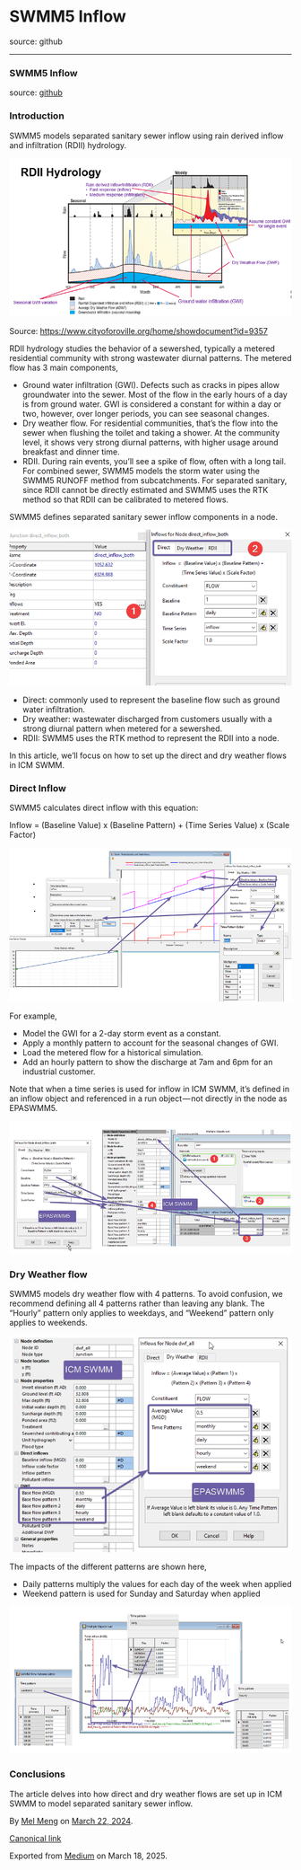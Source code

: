 # SWMM5 Inflow

source: github

---

### SWMM5 Inflow

source: [github](https://github.com/mel-meng/hhnote/tree/main/hydrology/swmm5_inflow)

### Introduction

SWMM5 models separated sanitary sewer inflow using rain derived inflow and infiltration (RDII) hydrology.

![](images\0_FMbLcS0FVpWNVBdd.png)

Source: <https://www.cityoforoville.org/home/showdocument?id=9357>

RDII hydrology studies the behavior of a sewershed, typically a metered residential community with strong wastewater diurnal patterns. The metered flow has 3 main components,

* Ground water infiltration (GWI). Defects such as cracks in pipes allow groundwater into the sewer. Most of the flow in the early hours of a day is from ground water. GWI is considered a constant for within a day or two, however, over longer periods, you can see seasonal changes.
* Dry weather flow. For residential communities, that’s the flow into the sewer when flushing the toilet and taking a shower. At the community level, it shows very strong diurnal patterns, with higher usage around breakfast and dinner time.
* RDII. During rain events, you’ll see a spike of flow, often with a long tail. For combined sewer, SWMM5 models the storm water using the SWMM5 RUNOFF method from subcatchments. For separated sanitary, since RDII cannot be directly estimated and SWMM5 uses the RTK method so that RDII can be calibrated to metered flows.

SWMM5 defines separated sanitary sewer inflow components in a node.

![](images\0_-cerVCpfAWUHDpKJ.png)

* Direct: commonly used to represent the baseline flow such as ground water infiltration.
* Dry weather: wastewater discharged from customers usually with a strong diurnal pattern when metered for a sewershed.
* RDII: SWMM5 uses the RTK method to represent the RDII into a node.

In this article, we’ll focus on how to set up the direct and dry weather flows in ICM SWMM.

### Direct Inflow

SWMM5 calculates direct inflow with this equation:

Inflow = (Baseline Value) x (Baseline Pattern) + (Time Series Value) x (Scale Factor)

![](images\0_GKdyM1c1WdzflwL2.png)

For example,

* Model the GWI for a 2-day storm event as a constant.
* Apply a monthly pattern to account for the seasonal changes of GWI.
* Load the metered flow for a historical simulation.
* Add an hourly pattern to show the discharge at 7am and 6pm for an industrial customer.

Note that when a time series is used for inflow in ICM SWMM, it’s defined in an inflow object and referenced in a run object — not directly in the node as EPASWMM5.

![](images\0_Q10Sc1gOnCwoJvG9.png)

### Dry Weather flow

SWMM5 models dry weather flow with 4 patterns. To avoid confusion, we recommend defining all 4 patterns rather than leaving any blank. The “Hourly” pattern only applies to weekdays, and “Weekend” pattern only applies to weekends.

![](images\0_TdgqCvKJA3PqC9fn.png)

The impacts of the different patterns are shown here,

* Daily patterns multiply the values for each day of the week when applied
* Weekend pattern is used for Sunday and Saturday when applied

![](images\0_HQmhWYhyM3ORKuih.png)

### Conclusions

The article delves into how direct and dry weather flows are set up in ICM SWMM to model separated sanitary sewer inflow.

By [Mel Meng](https://medium.com/@mel-meng-pe) on [March 22, 2024](https://medium.com/p/720582406ee2).

[Canonical link](https://medium.com/@mel-meng-pe/swmm5-inflow-720582406ee2)

Exported from [Medium](https://medium.com) on March 18, 2025.